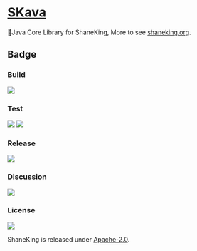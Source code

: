 # [SKava][]
👖Java Core Library for ShaneKing, More to see [shaneking.org][].

## Badge
### Build
[![][travis img]][travis]

### Test
[![][codecov img]][codecov]
[![][codacy img]][codacy]

### Release
[![][mavenbadge img]][mavenbadge]

### Discussion
[![][gitter img]][gitter]

### License
[![][license img]][license]

ShaneKing is released under [Apache-2.0][].


[SKava]: https://github.com/ShaneKing/org.shaneking.skava
[shaneking.org]: http://shaneking.org/

[travis]:https://travis-ci.org/ShaneKing/org.shaneking.skava
[travis img]:https://secure.travis-ci.org/ShaneKing/org.shaneking.skava.png

[codecov]:https://codecov.io/gh/ShaneKing/org.shaneking.skava/branch/mirror
[codecov img]:https://codecov.io/github/ShaneKing/org.shaneking.skava/coverage.svg?branch=mirror
[codacy]:https://app.codacy.com/project/ShaneKing/org.shaneking.skava/
[codacy img]:https://api.codacy.com/project/badge/Grade/c98f8115ed1946688911e6c5598b1bbe
[saucelabs]:https://saucelabs.com/u/ShaneKing
[saucelabs img]:https://saucelabs.com/browser-matrix/ShaneKing.svg

[mavenbadge]:http://search.maven.org/#search%7Cga%7C1%7Cg%3A%22org.shaneking%22%20AND%20a%3A%22org.shaneking.skava%22
[mavenbadge img]:https://maven-badges.herokuapp.com/maven-central/org.shaneking/org.shaneking.skava/badge.svg

[gitter]:https://gitter.im/ShaneKing/org.shaneking.skava?utm_source=badge&utm_medium=badge&utm_campaign=pr-badge
[gitter img]:https://badges.gitter.im/Join%20Chat.svg

[Apache-2.0]: https://opensource.org/licenses/Apache-2.0
[license]:LICENSE
[license img]:https://img.shields.io/badge/License-Apache--2.0-blue.svg
